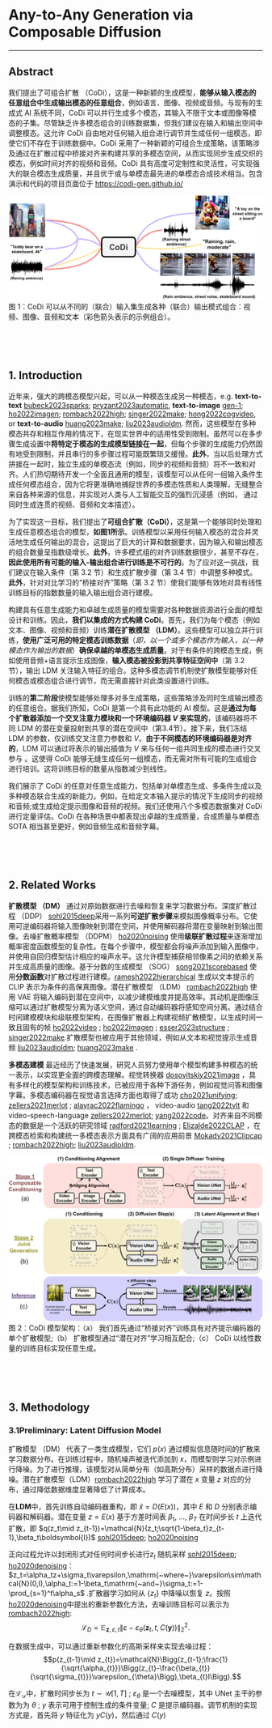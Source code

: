 # Any-to-Any Generation via Composable Diffusion
---


## Abstract
我们提出了可组合扩散 （CoDi），这是一种新颖的生成模型，**能够从输入模态的任意组合中生成输出模态的任意组合**，例如语言、图像、视频或音频。与现有的生成式 AI 系统不同，CoDi 可以并行生成多个模态，其输入不限于文本或图像等模态的子集。尽管缺乏许多模态组合的训练数据集，但我们建议在输入和输出空间中调整模态。这允许 CoDi 自由地对任何输入组合进行调节并生成任何一组模态，即使它们不存在于训练数据中。CoDi 采用了一种新颖的可组合生成策略，该策略涉及通过在扩散过程中桥接对齐来构建共享的多模态空间，从而实现同步生成交织的模态，例如时间对齐的视频和音频。CoDi 具有高度可定制性和灵活性，可实现强大的联合模态生成质量，并且优于或与单模态最先进的单模态合成技术相当。包含演示和代码的项目页面位于 https://codi-gen.github.io/

![Alt text](image.png)
图 1：CoDi 可以从不同的（联合）输入集生成各种（联合）输出模式组合：视频、图像、音频和文本（彩色箭头表示的示例组合）。



<br>
<br>
<br>



## 1. Introduction
近年来，强大的跨模态模型兴起，可以从一种模态生成另一种模态，e.g. **text-to-text**  [bubeck2023sparks](https://arxiv.org/pdf/2303.12712.pdf?utm_source=webtekno); [pryzant2023automatic](https://arxiv.org/pdf/2305.03495), **text-to-image** [gen-1](https://openaccess.thecvf.com/content/ICCV2023/papers/Esser_Structure_and_Content-Guided_Video_Synthesis_with_Diffusion_Models_ICCV_2023_paper.pdf); [ho2022imagen](https://arxiv.org/pdf/2210.02303); [rombach2022high](http://openaccess.thecvf.com/content/CVPR2022/papers/Rombach_High-Resolution_Image_Synthesis_With_Latent_Diffusion_Models_CVPR_2022_paper.pdf); [singer2022make](https://arxiv.org/pdf/2209.14792.pdf?utm_source=webtekno); [hong2022cogvideo](https://arxiv.org/pdf/2205.15868), or **text-to-audio** [huang2023make](https://arxiv.org/pdf/2301.12661); [liu2023audioldm](https://arxiv.org/pdf/2301.12503). 然而，这些模型在多种模态共存和相互作用的情况下，在现实世界中的适用性受到限制。虽然可以在多步骤生成设置中**将特定于模态的生成模型链接在一起**，但每个步骤的生成能力仍然固有地受到限制，并且串行的多步骤过程可能既繁琐又缓慢。**此外**，当以后处理方式拼接在一起时，独立生成的单模态流（例如，同步的视频和音频）将不一致和对齐。人们热切期待开发一个全面且通用的模型，该模型可以从任何一组输入条件生成任何模态组合，因为它将更准确地捕捉世界的多模态性质和人类理解，无缝整合来自各种来源的信息，并实现对人类与人工智能交互的强烈沉浸感（例如， 通过同时生成连贯的视频、音频和文本描述）。


为了实现这一目标，我们提出了**可组合扩散（CoDi）**，这是第一个能够同时处理和生成任意模态组合的模型，**如图1所示**。训练模型以采用任何输入模态的混合并灵活地生成任何输出的混合，这提出了巨大的计算和数据要求，因为输入和输出模态的组合数量呈指数级增长。**此外**，许多模式组的对齐训练数据很少，甚至不存在，**因此使用所有可能的输入-输出组合进行训练是不可行的**。为了应对这一挑战，我们建议在输入条件（第 3.2 节）和生成扩散步骤（第 3.4 节）中调整多种模式。**此外**，针对对比学习的“桥接对齐”策略（第 3.2 节）使我们能够有效地对具有线性训练目标的指数数量的输入输出组合进行建模。


构建具有任意生成能力和卓越生成质量的模型需要对各种数据资源进行全面的模型设计和训练。因此，**我们以集成的方式构建 CoDi**。首先，我们为每个模态（例如文本、图像、视频和音频）训练**潜在扩散模型 （LDM）**。这些模型可以独立并行训练，**使用广泛可用的特定模态训练数据**（*即，以一个或多个模态作为输入，以一种模态作为输出的数据*）**确保卓越的单模态生成质量**。对于有条件的跨模态生成，例如使用音频+语言提示生成图像，**输入模态被投影到共享特征空间中**（第 3.2 节），输出 LDM 关注输入特征的组合。这种多模态调节机制使扩散模型能够对任何模态或模态组合进行调节，而无需直接针对此类设置进行训练。


训练的**第二阶段**使模型能够处理多对多生成策略，这些策略涉及同时生成输出模态的任意组合。据我们所知，CoDi 是第一个具有此功能的 AI 模型。这是**通过为每个扩散器添加一个交叉注意力模块和一个环境编码器 $V$ 来实现的**，该编码器将不同 LDM 的潜在变量投射到共享的潜在空间中（第3.4节）。接下来，我们冻结 LDM 的参数，仅训练交叉注意力参数和 $V$。**由于不同模态的环境编码器是对齐的**，LDM 可以通过将表示的输出插值为 $V$ 来与任何一组共同生成的模态进行交叉参与 。这使得 CoDi 能够无缝生成任何一组模态，而无需对所有可能的生成组合进行培训。这将训练目标的数量从指数减少到线性。


我们展示了 CoDi 的任意对任意生成能力，包括单对单模态生成、多条件生成以及多种模态联合生成的新能力。例如，在给定文本输入提示的情况下生成同步的视频和音频;或生成给定提示图像和音频的视频。我们还使用八个多模态数据集对 CoDi 进行定量评估。CoDi 在各种场景中都表现出卓越的生成质量，合成质量与单模态 SOTA 相当甚至更好，例如音频生成和音频字幕。




<br>
<br>
<br>



## 2. Related Works
**扩散模型 （DM）** 通过对原始数据进行去噪和恢复来学习数据分布。深度扩散过程 （DDP） [sohl2015deep](http://proceedings.mlr.press/v37/sohl-dickstein15.pdf)采用一系列**可逆扩散步骤**来模拟图像概率分布。它使用可逆编码器将输入图像映射到潜在空间，并使用解码器将潜在变量映射到输出图像。去噪扩散概率模型 （DDPM） [ho2020noising](https://proceedings.neurips.cc/paper/2020/file/4c5bcfec8584af0d967f1ab10179ca4b-Paper.pdf) 使用**级联扩散过程**来逐渐增加概率密度函数模型的复杂性。在每个步骤中，模型都会将噪声添加到输入图像中，并使用自回归模型估计相应的噪声水平。这允许模型捕获相邻像素之间的依赖关系并生成高质量的图像。基于分数的生成模型 （SOG） [song2021scorebased](https://arxiv.org/pdf/2011.13456) 使用**分数函数**对扩散过程进行建模。[ramesh2022hierarchical](https://3dvar.com/Ramesh2022Hierarchical.pdf) 生成以文本提示的 CLIP 表示为条件的高保真图像。潜在扩散模型 （LDM） [rombach2022high](http://openaccess.thecvf.com/content/CVPR2022/papers/Rombach_High-Resolution_Image_Synthesis_With_Latent_Diffusion_Models_CVPR_2022_paper.pdf) 使用 VAE 将输入编码到潜在空间中，以减少建模维度并提高效率。其动机是图像压缩可以通过扩散模型分离为语义空间，通过自动编码器将感知空间分离。通过结合时间建模模块和级联模型架构，在图像扩散器上构建视频扩散模型，以生成时间一致且固有的帧 [ho2022video](https://proceedings.neurips.cc/paper_files/paper/2022/file/72dad95a24fae750f8ab1cb3dab5e58d-Paper-Conference.pdf) ; [ho2022imagen](https://arxiv.org/pdf/2210.02303) ; [esser2023structure](https://openaccess.thecvf.com/content/ICCV2023/papers/Esser_Structure_and_Content-Guided_Video_Synthesis_with_Diffusion_Models_ICCV_2023_paper.pdf) ; [singer2022make](https://arxiv.org/pdf/2209.14792.pdf?utm_source=webtekno).扩散模型也被应用于其他领域，例如从文本和视觉提示生成音频 [liu2023audioldm](https://arxiv.org/pdf/2301.12503); [huang2023make](https://arxiv.org/pdf/2301.12661) .



**多模态建模** 最近经历了快速发展，研究人员努力使用单个模型构建多种模态的统一表示，以实现更全面的跨模态理解。视觉转换器 [dosovitskiy2021image]() ，具有多样化的模型架构和训练技术，已被应用于各种下游任务，例如视觉问答和图像字幕。多模态编码器在视觉语言选择方面也取得了成功 [cho2021unifying](); [zellers2021merlot]() ; [alayrac2022flamingo]() ， video-audio [tang2022tvlt]() 和 video-speech-language [zellers2022merlot](); [yang2022code]()。对齐来自不同模态的数据是一个活跃的研究领域 [radford2021learning]() ; [Elizalde2022CLAP]() ，在跨模态检索和构建统一多模态表示方面具有广阔的应用前景 [Mokady2021Clipcap]() ; [rombach2022high](http://openaccess.thecvf.com/content/CVPR2022/papers/Rombach_High-Resolution_Image_Synthesis_With_Latent_Diffusion_Models_CVPR_2022_paper.pdf); [liu2023audioldm]().

![Alt text](image-1.png)\
图 2：CoDi 模型架构：（a） 我们首先通过“桥接对齐”训练具有对齐提示编码器的单个扩散模型;（b） 扩散模型通过“潜在对齐”学习相互配合;（c） CoDi 以线性数量的训练目标实现任意生成。





<br>
<br>
<br>





## 3. Methodology

### 3.1Preliminary: Latent Diffusion Model
扩散模型 （DM） 代表了一类生成模型，它们 $p(x)$ 通过模拟信息随时间的扩散来学习数据分布。在训练过程中，随机噪声被迭代添加到 $x$，而模型则学习对示例进行降噪。为了进行推理，该模型对从简单分布（如高斯分布）采样的数据点进行降噪。潜在扩散模型（LDM）[rombach2022high](http://openaccess.thecvf.com/content/CVPR2022/papers/Rombach_High-Resolution_Image_Synthesis_With_Latent_Diffusion_Models_CVPR_2022_paper.pdf) 学习了潜在 $x$ 变量 $z$ 对应的分布，通过降低数据维度显著降低了计算成本。


在**LDM**中，首先训练自动编码器重构，即 $\hat{x}=D(E(x))$，其中 $E$ 和 $D$ 分别表示编码器和解码器。潜在变量 $z=E(x)$ 基于方差时间表 $\beta_1$, ..., $\beta_T$ 在时间步长 $t$ 上迭代扩散，即 $q(z_t\mid z_{t-1})=\mathcal{N}(z_t;\sqrt{1-\beta_t}z_{t-1},\beta_t\boldsymbol{I})$   [sohl2015deep](http://proceedings.mlr.press/v37/sohl-dickstein15.pdf); [ho2020noising](https://proceedings.neurips.cc/paper/2020/file/4c5bcfec8584af0d967f1ab10179ca4b-Paper.pdf)


正向过程允许以封闭形式对任何时间步长进行$z_t$ 随机采样 [sohl2015deep](); [ho2020denoising]()：$z_t=\alpha_tz+\sigma_t\varepsilon,\mathrm{~where~}\varepsilon\sim\mathcal{N}(0,I),\alpha_t:=1-\beta_t\mathrm{~and~}\sigma_t:=1-\prod_{s=1}^t\alpha_s$ .扩散器学习如何从 $\{z_t\}$ 中降噪以恢复 $z$。按照[ho2020denoising]()中提出的重新参数化方法，去噪训练目标可以表示为[rombach2022high]():
$$\mathcal{L}_{D}=\mathbb{E}_{\boldsymbol{z},\varepsilon,t}\|\varepsilon-\varepsilon_{\theta}(\boldsymbol{z}_{t},t,C(\boldsymbol{y}))\|_{2}^{2}.$$


在数据生成中，可以通过重新参数化的高斯采样来实现去噪过程：
$$p(z_{t-1}\mid z_{t})=\mathcal{N}\Bigg(z_{t-1};\frac{1}{\sqrt{\alpha_{t}}}\Bigg(z_{t}-\frac{\beta_{t}}{\sqrt{\sigma_{t}}}\varepsilon_{\theta}\Bigg),\beta_{t}I\Bigg).$$

在$\mathcal{L_D}$中，扩散时间步长为 $t\sim\mathcal{U}[1,T]$ ; $\varepsilon_\theta$ 是一个去噪模型，其中 UNet 主干的参数为为 $\theta$ ; $y$ 表示可用于控制生成的条件变量; $C$ 是提示编码器。调节机制的实现方式是，首先将 $y$ 特征化为 $y C(y)$，然后通过 $C(y)$ 









